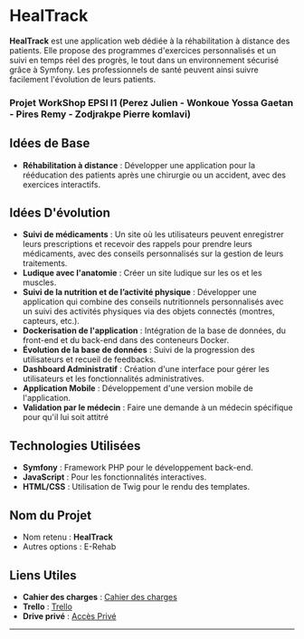 # HealTrack

**HealTrack** est une application web dédiée à la réhabilitation à distance des patients. Elle propose des programmes d'exercices personnalisés et un suivi en temps réel des progrès, le tout dans un environnement sécurisé grâce à Symfony. Les professionnels de santé peuvent ainsi suivre facilement l'évolution de leurs patients.

### Projet WorkShop EPSI I1 (Perez Julien - Wonkoue Yossa Gaetan - Pires Remy -  Zodjrakpe Pierre komlavi)

## Idées de Base

- **Réhabilitation à distance** : Développer une application pour la rééducation des patients après une chirurgie ou un accident, avec des exercices interactifs.

## Idées D'évolution

- **Suivi de médicaments** : Un site où les utilisateurs peuvent enregistrer leurs prescriptions et recevoir des rappels pour prendre leurs médicaments, avec des conseils personnalisés sur la gestion de leurs traitements.
- **Ludique avec l'anatomie** : Créer un site ludique sur les os et les muscles.
- **Suivi de la nutrition et de l’activité physique** : Développer une application qui combine des conseils nutritionnels personnalisés avec un suivi des activités physiques via des objets connectés (montres, capteurs, etc.).
- **Dockerisation de l'application** : Intégration de la base de données, du front-end et du back-end dans des conteneurs Docker.
- **Évolution de la base de données** : Suivi de la progression des utilisateurs et recueil de feedbacks.
- **Dashboard Administratif** : Création d'une interface pour gérer les utilisateurs et les fonctionnalités administratives.
- **Application Mobile** : Développement d'une version mobile de l'application.
- **Validation par le médecin** : Faire une demande à un médecin spécifique pour qu'il lui soit attitré

## Technologies Utilisées

- **Symfony** : Framework PHP pour le développement back-end.
- **JavaScript** : Pour les fonctionnalités interactives.
- **HTML/CSS** : Utilisation de Twig pour le rendu des templates.

## Nom du Projet

- Nom retenu : **HealTrack**
- Autres options : E-Rehab

## Liens Utiles

- **Cahier des charges** : [Cahier des charges](https://docs.google.com/document/d/1cY1b-kYQ8hzLeg0WSyCEYE7bf73GPYdtnn_oQvXKYLQ/edit?usp=sharing)
- **Trello** : [Trello](https://trello.com/invite/6703abdcd0ab2e79f136da6a/ATTI1ae67cceef638fd4d7c443348ed45da85E3ACE9C)
- **Drive privé** : [Accès Privé](https://drive.google.com/drive/folders/1K7TxmXnFjC4-9ml0TnkI60Nr9G_SMMeG?usp=drive_link)

---

